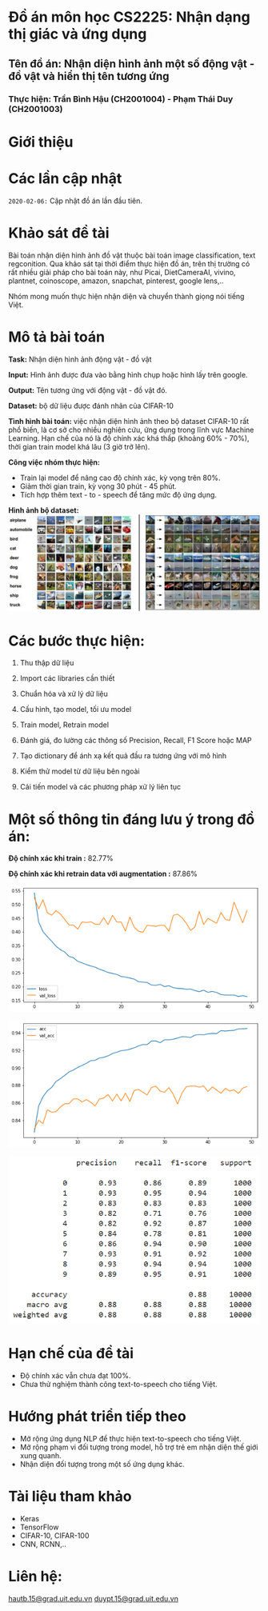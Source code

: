 # Đồ án môn học CS2225: Nhận dạng thị giác và ứng dụng
## Tên đồ án: Nhận diện hình ảnh một số động vật - đồ vật và hiển thị tên tương ứng
### Thực hiện: Trần Bình Hậu (CH2001004) - Phạm Thái Duy (CH2001003)

# Giới thiệu

# Các lần cập nhật
`2020-02-06:` Cập nhật đồ án lần đầu tiên.

# Khảo sát đề tài
Bài toán nhận diện hình ảnh đồ vật thuộc bài toán image classification, text regconition. Qua khảo sát tại thời điểm thực hiện đồ án, trên thị trường có rất nhiều giải pháp cho bài toán này, như Picai, DietCameraAI, vivino, plantnet, coinoscope, amazon, snapchat, pinterest, google lens,.. 

Nhóm mong muốn thực hiện nhận diện và chuyển thành giọng nói tiếng Việt.

# Mô tả bài toán
**Task:** Nhận diện hình ảnh động vật - đồ vật

**Input:** Hình ảnh được đưa vào bằng hình chụp hoặc hình lấy trên google.

**Output:** Tên tương ứng với động vật - đồ vật đó.

**Dataset:** bộ dữ liệu được đánh nhãn của CIFAR-10

**Tình hình bài toán:** việc nhận diện hình ảnh theo bộ dataset CIFAR-10 rất phổ biến, là cơ sở cho nhiều nghiên cứu, ứng dụng trong lĩnh vực Machine Learning. Hạn chế của nó là độ chính xác khá thấp (khoảng 60% - 70%), thời gian train model khá lâu (3 giờ trở lên).

**Công việc nhóm thực hiện:**
  - Train lại model để nâng cao độ chính xác, kỳ vọng trên 80%.
  - Giảm thời gian train, kỳ vọng 30 phút - 45 phút.
  - Tích hợp thêm text - to - speech để tăng mức độ ứng dụng.

**Hình ảnh bộ dataset:**
![Alt text](/image-material/cifar-10-dataset.jpg "CIFAR-10")

# Các bước thực hiện:
1. Thu thập dữ liệu

2. Import các libraries cần thiết

3. Chuẩn hóa và xử lý dữ liệu

4. Cấu hình, tạo model, tối ưu model

5. Train model, Retrain model

6. Đánh giá, đo lường các thông số Precision, Recall, F1 Score hoặc MAP

7. Tạo dictionary để ánh xạ kết quả đầu ra tương ứng với mô hình

8. Kiểm thử model từ dữ liệu bên ngoài

9. Cải tiến model và các phương pháp xử lý liên tục


# Một số thông tin đáng lưu ý trong đồ án:
**Độ chính xác khi train :** 82.77%

**Độ chính xác khi retrain data với augmentation :** 87.86%

![Alt text](/image-material/loss-function.png "Loss Function")


![Alt text](/image-material/accuracy.png "Accuracy")

![Alt text](/image-material/measure.png "Calculate Precision, Recall, F1")


# Hạn chế của đề tài
  - Độ chính xác vẫn chưa đạt 100%.
  - Chưa thử nghiệm thành công text-to-speech cho tiếng Việt.

# Hướng phát triển tiếp theo
  - Mở rộng ứng dụng NLP để thực hiện text-to-speech cho tiếng Việt.
  - Mở rộng phạm vi đối tượng trong model, hỗ trợ trẻ em nhận diện thế giới xung quanh.
  - Nhận diện đối tượng trong một số ứng dụng khác.

# Tài liệu tham khảo
  - Keras
  - TensorFlow
  - CIFAR-10, CIFAR-100
  - CNN, RCNN,..

# Liên hệ:
hautb.15@grad.uit.edu.vn
duypt.15@grad.uit.edu.vn

